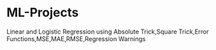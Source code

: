# ML-Projects
Linear and Logistic Regression
using Absolute Trick,Square Trick,Error Functions,MSE,MAE,RMSE,Regression Warnings

